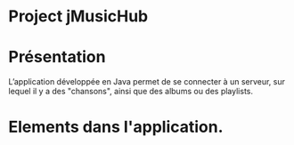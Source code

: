 # Project jMusicHub
# Présentation
L’application développée en Java permet de se connecter à un serveur, sur lequel il y a des "chansons", ainsi que des albums ou des playlists. 

# Elements dans l'application.
